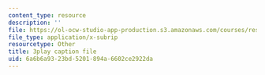 ```yaml
---
content_type: resource
description: ''
file: https://ol-ocw-studio-app-production.s3.amazonaws.com/courses/res-6-012-introduction-to-probability-spring-2018/6a6b6a9323bd5201894a6602ce2922da_d2M4LNSeIn4.vtt
file_type: application/x-subrip
resourcetype: Other
title: 3play caption file
uid: 6a6b6a93-23bd-5201-894a-6602ce2922da
---
```

